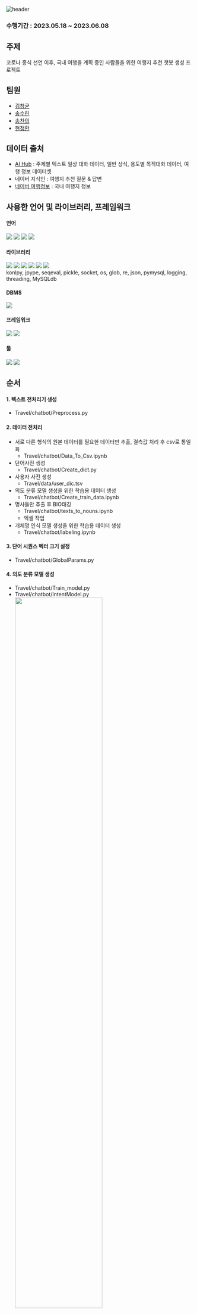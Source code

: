 ![header](https://capsule-render.vercel.app/api?type=waving&color=gradient&height=200&section=header&text=%20국내%20여행지%20추천%20Chatbot&fontSize=50)

### 수행기간 : 2023.05.18 ~ 2023.06.08

## 주제
코로나 종식 선언 이후, 국내 여행을 계획 중인 사람들을 위한 여행지 추천 챗봇 생성 프로젝트

## 팀원
<ul>
  <li><a href="https://github.com/SpearXirus">김창균</a></li>
  <li><a href="https://github.com/songsurin">송수린</a></li>
  <li><a href="https://github.com/cesong2">송찬의</a></li>
  <li><a href="https://github.com/HyunJW">현정환</a></li>
</ul>

## 데이터 출처
<ul>
  <li><a href="https://www.aihub.or.kr/">AI Hub</a> : 주제별 텍스트 일상 대화 데이터, 일반 상식, 용도별 목적대화 데이터, 여행 정보 데이터셋</li>
  <li>네이버 지식인 : 여행지 추천 질문 & 답변</li>
  <li><a href="https://travel.naver.com/domestic">네이버 여행정보</a> : 국내 여행지 정보</li>
</ul>

## 사용한 언어 및 라이브러리, 프레임워크
#### 언어
<div align="left">
  <img src="https://img.shields.io/badge/Python-3776AB?style=flat-square&logo=python&logoColor=white"/>
  <img src="https://img.shields.io/badge/HTML-239120?&logo=html5&logoColor=white"/>
  <img src="https://img.shields.io/badge/CSS-239120?&logo=css3&logoColor=white"/>
  <img src="https://img.shields.io/badge/Javascript-F7DF1E?&logo=javascript&logoColor=black"/>
</div>

#### 라이브러리
<div align="left">
  <img src="https://img.shields.io/badge/Pandas-2C2D72?style=flat-square&logo=pandas&logoColor=white"/>
  <img src="https://img.shields.io/badge/Numpy-777BB4?style=flat-square&logo=numpy&logoColor=white"/>
  <img src="https://img.shields.io/badge/scikit--learn-%23F7931E.svg?style=flat-square&logo=scikit-learn&logoColor=white"/>
  <img src="https://img.shields.io/badge/TensorFlow-%23FF6F00.svg?style=flat-square&logo=TensorFlow&logoColor=white"/>
  <img src="https://img.shields.io/badge/Matplotlib-F2F2F2?style=flat-square&logo=Matplotlib&logoColor=black"/>
  <img src="https://img.shields.io/badge/-selenium-%43B02A?style=flat-square&logo=selenium&logoColor=white"/>
</div>
<div align="left">  
  konlpy, jpype, seqeval, pickle, socket, os, glob, re, json, pymysql, logging, threading, MySQLdb
</div>

#### DBMS
<div align="left">
  <img src="https://img.shields.io/badge/MySQL-4479A1?style=flat-square&logo=mysql&logoColor=white"/>
</div>
  
#### 프레임워크
<div align="left">
  <img src="https://img.shields.io/badge/Jupyter-F37626?style=flat-square&logo=jupyter&logoColor=white"/>
  <img src="https://img.shields.io/badge/Django-092E20?&logo=django&logoColor=white"/>
</div>  

#### 툴
<div align="left">
  <img src="https://img.shields.io/badge/Visual Studio Code-007ACC?style=flat-square&logo=visualstudiocode&logoColor=white"/>
  <img src="https://img.shields.io/badge/pycharm-143?style=flat-square&logo=pycharm&logoColor=black&color=black&labelColor=green"/>
</div>

## 순서
#### 1. 텍스트 전처리기 생성
  - Travel/chatbot/Preprocess.py

#### 2. 데이터 전처리
  - 서로 다른 형식의 원본 데이터를 필요한 데이터만 추출, 결측값 처리 후 csv로 통일화
    - Travel/chatbot/Data_To_Csv.ipynb
  - 단어사전 생성
    - Travel/chatbot/Create_dict.py
  - 사용자 사전 생성
    - Travel/data/user_dic.tsv
  - 의도 분류 모델 생성을 위한 학습용 데이터 생성
    - Travel/chatbot/Create_train_data.ipynb
  - 명사들만 추출 후 BIO태깅
    - Travel/chatbot/texts_to_nouns.ipynb
    - 엑셀 작업
  - 개체명 인식 모델 생성을 위한 학습용 데이터 생성
    - Travel/chatbot/labeling.ipynb

#### 3. 단어 시퀀스 벡터 크기 설정
  - Travel/chatbot/GlobalParams.py

#### 4. 의도 분류 모델 생성
  - Travel/chatbot/Train_model.py
  - Travel/chatbot/IntentModel.py
  <br/><img src="https://github.com/songsurin/text_analysis/assets/121409507/26434c0f-69e9-4410-bc9e-4cc76cb08772" width=70%/>

#### 5. 개체명 인식 모델 생성
  - Travel/chatbot/Train_ner_model.py
  - Travel/chatbot/NerModel.py
  <br/><img src="https://github.com/songsurin/text_analysis/assets/121409507/8e104b2a-d1d5-466c-b43c-1bb49cd0f220" width=70%/>

#### 6. 예상 질답 DB생성
  - Travel/chatbot/db/Database.py
  - Travel/chatbot/db/DatabaseConfig.py
  - Travel/chatbot_train_data_create.sql

#### 7. 답변 검색 모듈 생성
  - Travel/chatbot/FindAnswer.py

#### 8. 소켓 모듈 생성
  - Travel/chatbot/server/BotServer.py
  - Travel/chatbot/server/bot.py

#### 9. 웹 구현
  - Travel/travel

#### 10. 상세답변 DB생성
  - Travel/chatbot/Detail_Ans_DB.ipynb

#### 11. DB에 없는 답변 크롤링
  - Travel/chatbot/AnswerModel.py
  - Travel/chatbot/Crawling_Answer.ipynb

#### 12. Chatbot에 연결

## 개선사항
- BIO태깅 보완
- 답변DB 보완
- 예약 시스템 구축
- 예상 질문 추가 및 세분화

## 비고
- <a href="https://github.com/ssut/py-hanspell">맞춤법 검사기</a> - *맞춤법 검사기 돌릴때 haspell파일과 코드를 같은 폴더에 넣어서 하세요.*
- <a href="https://ebbnflow.tistory.com/246">참고용 글</a>
- <a href="https://drive.google.com/drive/folders/1F8M1SzRHX6DfyY3j6fUac4DDs1O51H53">사용된 모델과 데이터 링크</a>
- *C드라이브에 받아서 사용하세요. 만약 다른 경로로 받으신다면 Travle/travle/mychatbot.py 안에 사전과 모델의 절대경로를 수정해서 사용하세요. 하드코딩 죄송합니다...*
